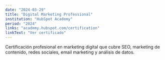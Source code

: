 ```yaml
---
date: "2024-03-29"
title: "Digital Marketing Professional"
institution: "HubSpot Academy"
period: "2024"
links: "academy.hubspot.com/certification"
linkText: "Ver certificado"
---
```


Certificación profesional en marketing digital que cubre SEO, marketing de contenido, redes sociales, email marketing y análisis de datos.
